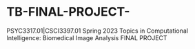 # TB-FINAL-PROJECT-
PSYC3317.01|CSCI3397.01 Spring 2023 Topics in Computational Intelligence: Biomedical Image Analysis FINAL PROJECT
